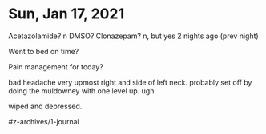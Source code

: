 # Sun, Jan 17, 2021
Acetazolamide? n
DMSO? 
Clonazepam? n, but yes 2 nights ago
(prev night)

Went to bed on time? 

Pain management for today? 


bad headache very upmost right and side of left neck. probably set off by doing the muldowney with one level up. ugh

wiped and depressed. 


#z-archives/1-journal